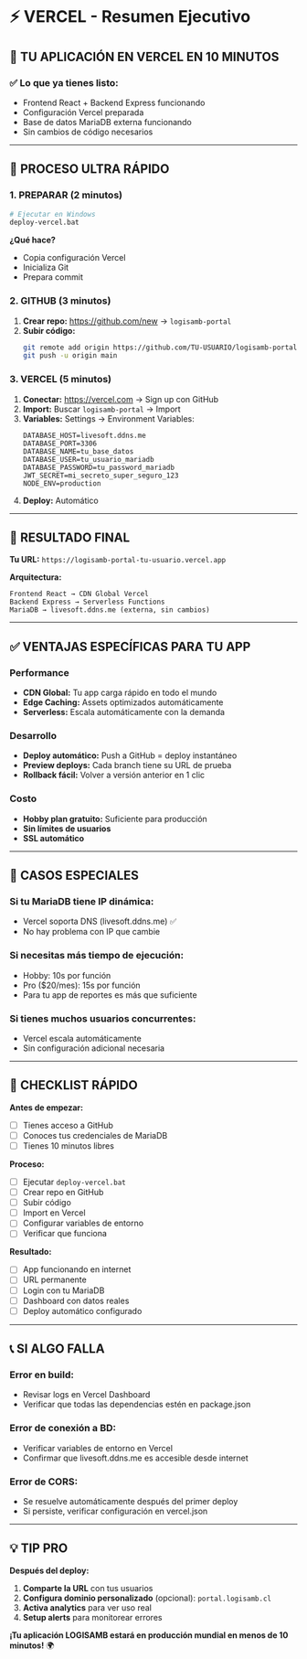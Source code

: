 # ⚡ VERCEL - Resumen Ejecutivo

## 🎯 **TU APLICACIÓN EN VERCEL EN 10 MINUTOS**

### ✅ **Lo que ya tienes listo:**
- Frontend React + Backend Express funcionando
- Configuración Vercel preparada
- Base de datos MariaDB externa funcionando
- Sin cambios de código necesarios

---

## 🚀 **PROCESO ULTRA RÁPIDO**

### **1. PREPARAR** (2 minutos)
```bash
# Ejecutar en Windows
deploy-vercel.bat
```
**¿Qué hace?**
- Copia configuración Vercel
- Inicializa Git
- Prepara commit

### **2. GITHUB** (3 minutos)
1. **Crear repo:** https://github.com/new → `logisamb-portal`
2. **Subir código:**
   ```bash
   git remote add origin https://github.com/TU-USUARIO/logisamb-portal.git
   git push -u origin main
   ```

### **3. VERCEL** (5 minutos)
1. **Conectar:** https://vercel.com → Sign up con GitHub
2. **Import:** Buscar `logisamb-portal` → Import
3. **Variables:** Settings → Environment Variables:
   ```env
   DATABASE_HOST=livesoft.ddns.me
   DATABASE_PORT=3306
   DATABASE_NAME=tu_base_datos
   DATABASE_USER=tu_usuario_mariadb
   DATABASE_PASSWORD=tu_password_mariadb
   JWT_SECRET=mi_secreto_super_seguro_123
   NODE_ENV=production
   ```
4. **Deploy:** Automático

---

## 🔗 **RESULTADO FINAL**

**Tu URL:** `https://logisamb-portal-tu-usuario.vercel.app`

**Arquitectura:**
```
Frontend React → CDN Global Vercel
Backend Express → Serverless Functions
MariaDB → livesoft.ddns.me (externa, sin cambios)
```

---

## ✅ **VENTAJAS ESPECÍFICAS PARA TU APP**

### **Performance**
- **CDN Global:** Tu app carga rápido en todo el mundo
- **Edge Caching:** Assets optimizados automáticamente
- **Serverless:** Escala automáticamente con la demanda

### **Desarrollo**
- **Deploy automático:** Push a GitHub = deploy instantáneo
- **Preview deploys:** Cada branch tiene su URL de prueba
- **Rollback fácil:** Volver a versión anterior en 1 clic

### **Costo**
- **Hobby plan gratuito:** Suficiente para producción
- **Sin límites de usuarios**
- **SSL automático**

---

## 🚨 **CASOS ESPECIALES**

### **Si tu MariaDB tiene IP dinámica:**
- Vercel soporta DNS (livesoft.ddns.me) ✅
- No hay problema con IP que cambie

### **Si necesitas más tiempo de ejecución:**
- Hobby: 10s por función
- Pro ($20/mes): 15s por función
- Para tu app de reportes es más que suficiente

### **Si tienes muchos usuarios concurrentes:**
- Vercel escala automáticamente
- Sin configuración adicional necesaria

---

## 🎯 **CHECKLIST RÁPIDO**

**Antes de empezar:**
- [ ] Tienes acceso a GitHub
- [ ] Conoces tus credenciales de MariaDB
- [ ] Tienes 10 minutos libres

**Proceso:**
- [ ] Ejecutar `deploy-vercel.bat`
- [ ] Crear repo en GitHub
- [ ] Subir código
- [ ] Import en Vercel
- [ ] Configurar variables de entorno
- [ ] Verificar que funciona

**Resultado:**
- [ ] App funcionando en internet
- [ ] URL permanente
- [ ] Login con tu MariaDB
- [ ] Dashboard con datos reales
- [ ] Deploy automático configurado

---

## 📞 **SI ALGO FALLA**

### **Error en build:**
- Revisar logs en Vercel Dashboard
- Verificar que todas las dependencias estén en package.json

### **Error de conexión a BD:**
- Verificar variables de entorno en Vercel
- Confirmar que livesoft.ddns.me es accesible desde internet

### **Error de CORS:**
- Se resuelve automáticamente después del primer deploy
- Si persiste, verificar configuración en vercel.json

---

## 💡 **TIP PRO**

**Después del deploy:**
1. **Comparte la URL** con tus usuarios
2. **Configura dominio personalizado** (opcional): `portal.logisamb.cl`
3. **Activa analytics** para ver uso real
4. **Setup alerts** para monitorear errores

**¡Tu aplicación LOGISAMB estará en producción mundial en menos de 10 minutos!** 🌍